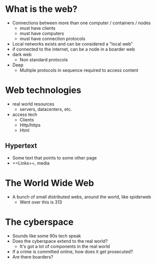 # What is the web?
- Connections between more than one computer / containers / nodes
	- must have clients
	- must have computers
	- must have connection protocols
- Local networks exists and can be considered a "local web"
- if connected to the internet, can be a node in a boarder web
- dark web
	- Non standard protocols
- Deep
	- Multiple protocols in sequence required to access content

# Web technologies
- real world resources
	- servers, datacenters, etc.
- access tech
	- Clients
	- Http/https
	- Html
## Hypertext
- Some text that points to some other page
- ==Links==, media
# The World Wide Web
- A bunch of small distributed webs, around the world, like spiderweb
	- Went over this is 313
# The cyberspace
- Sounds like some 90s tech speak
- Does the cyberspace extend to the real world?
	- It's got a lot of components in the real world
- If a crime is committed online, how does it get prosecuted?
- Are there boarders?
